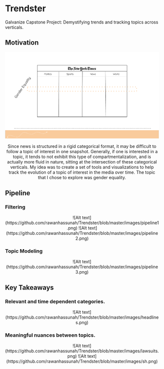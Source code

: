 # Trendster
Galvanize Capstone Project: Demystifying trends and tracking topics across verticals.

## Motivation
![Alt text](https://github.com/rawanhassunah/Trendster/blob/master/images/categories.png)

<p align="center"> Since news is structured in a rigid categorical format, it may be difficult to follow a topic of interest in one snapshot. Generally, if one is interested in a topic, it tends to not exhibit this type of compartmentalization, and is actually more fluid in nature, sitting at the intersection of these categorical verticals. My idea was to create a set of tools and visualizations to help track the evolution of a topic of interest in the media over time. The topic that I chose to explore was gender equality. </p>

## Pipeline
### Filtering
<p align="center">
![Alt text](https://github.com/rawanhassunah/Trendster/blob/master/images/pipeline1.png)
![Alt text](https://github.com/rawanhassunah/Trendster/blob/master/images/pipeline2.png)
</p>

### Topic Modeling
<p align="center">
![Alt text](https://github.com/rawanhassunah/Trendster/blob/master/images/pipeline3.png)
</p>

## Key Takeaways
### Relevant and time dependent categories.
<p align="center">
![Alt text](https://github.com/rawanhassunah/Trendster/blob/master/images/headlines.png)
</p>

### Meaningful nuances between topics.
<p align="center">
![Alt text](https://github.com/rawanhassunah/Trendster/blob/master/images/lawsuits.png)
![Alt text](https://github.com/rawanhassunah/Trendster/blob/master/images/sh.png)
</p>
